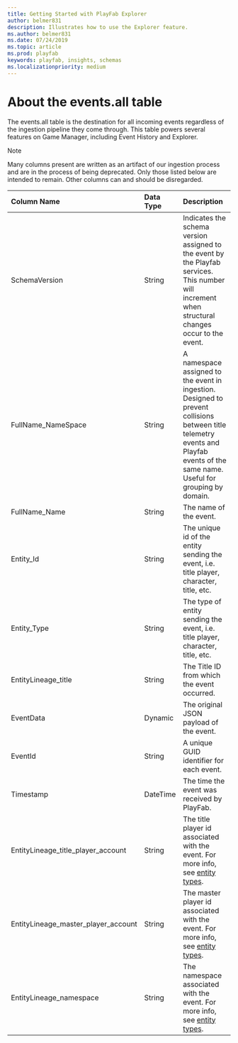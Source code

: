 ```yaml
---
title: Getting Started with PlayFab Explorer
author: belmer831
description: Illustrates how to use the Explorer feature.
ms.author: belmer831
ms.date: 07/24/2019
ms.topic: article
ms.prod: playfab
keywords: playfab, insights, schemas
ms.localizationpriority: medium
---
```


# About the events.all table

The events.all table is the destination for all incoming events regardless of the ingestion pipeline 
they come through. This table powers several features on Game Manager, including Event History and Explorer. 

> [!NOTE]
> Many columns present are written as an artifact of our ingestion process and are in the process of being deprecated. Only those listed below are intended to remain. Other columns can and should be disregarded. 

| Column Name                           | Data Type   | Description                                                                       |
| :-------------                        | :---------- | :-----------                                                                      |
| SchemaVersion                         | String      | Indicates the schema version assigned to the event by the Playfab services. This number will increment when structural changes occur to the event.|
| FullName_NameSpace                    | String      | A namespace assigned to the event in ingestion. Designed to prevent collisions between title telemetry events and Playfab events of the same name. Useful for grouping by domain. |
| FullName_Name                         | String      | The name of the event. |
| Entity_Id                             | String      | The unique id of the entity sending the event, i.e. title player, character, title, etc.|
| Entity_Type                           | String      | The type of entity sending the event, i.e. title player, character, title, etc. |
| EntityLineage_title                   | String      | The Title ID from which the event occurred. |
| EventData                             | Dynamic     | The original JSON payload of the event. |
| EventId                               | String      | A unique GUID identifier for each event. |
| Timestamp                             | DateTime    | The time the event was received by PlayFab. |
| EntityLineage_title_player_account    | String      | The title player id associated with the event. For more info, see [entity types](https://docs.microsoft.com/en-us/gaming/playfab/features/data/entities/available-built-in-entity-types). |
| EntityLineage_master_player_account   | String      | The master player id associated with the event. For more info, see [entity types](https://docs.microsoft.com/en-us/gaming/playfab/features/data/entities/available-built-in-entity-types). |
| EntityLineage_namespace               | String      | The namespace associated with the event. For more info, see [entity types](https://docs.microsoft.com/en-us/gaming/playfab/features/data/entities/available-built-in-entity-types). |

